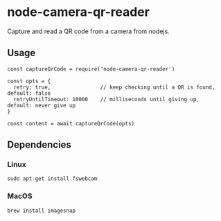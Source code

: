 # node-camera-qr-reader

Capture and read a QR code from a camera from nodejs.

## Usage
```
const captureQrCode = require('node-camera-qr-reader')

const opts = {
  retry: true,                // keep checking until a QR is found, default: false
  retryUntilTimeout: 10000    // milliseconds until giving up, default: never give up
}

const content = await captureQrCode(opts)
```

## Dependencies

### Linux
`sudo apt-get install fswebcam`

### MacOS
`brew install imagesnap`
